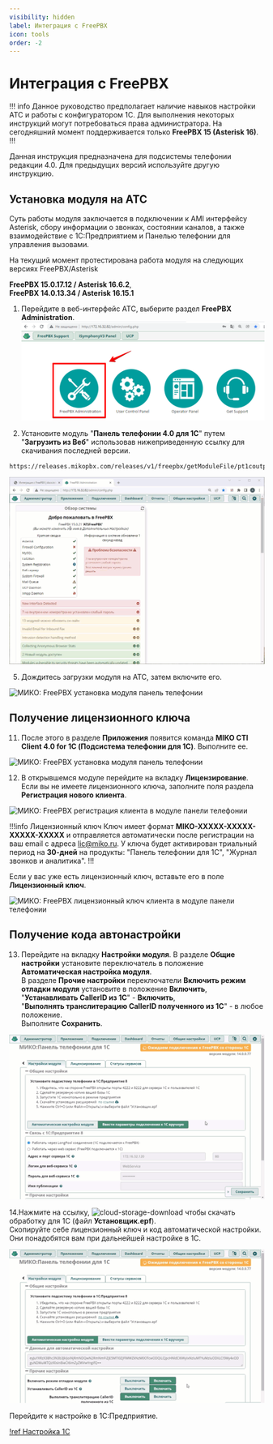 ```yaml
---
visibility: hidden
label: Интеграция с FreePBX
icon: tools
order: -2
---
```


# Интеграция с FreePBX

!!! info
Данное руководство предполагает наличие навыков настройки АТС и работы с конфигуратором 1С. 
Для выполнения некоторых инструкций могут потребоваться права администратора. 
На сегодняшний момент поддерживается только **FreePBX 15 (Asterisk 16)**.
!!!

Данная инструкция предназначена для подсистемы телефонии редакции 4.0. Для предыдущих версий используйте другую инструкцию.

## Установка модуля на АТС

Суть работы модуля заключается в подключении к AMI интерфейсу Asterisk, сбору информации о звонках, состоянии каналов, а также взаимодействие с 1С:Предприятием и Панелью телефонии для управления вызовами.

На текущий момент протестирована работа модуля на следующих версиях FreePBX/Asterisk

**FreePBX 15.0.17.12 / Asterisk 16.6.2**,  
**FreePBX 14.0.13.34 / Asterisk 16.15.1**

1. Перейдите в веб-интерфейс АТС, выберите раздел **FreePBX Administration**.
![](../assets/freepbx/freepbx_mod_0.png)

2. Установите модуль "**Панель телефонии 4.0 для 1С**" путем "**Загрузить из Веб**" использовав нижеприведенную ссылку для скачивания последней версии.  
```html
https://releases.mikopbx.com/releases/v1/freepbx/getModuleFile/pt1coutpanel/latest.tgz
```

<img class="miko-shadow"  
    src="/assets/freepbx/freepbx_mod_0.gif"
    alt="МИКО: FreePBX установка модуля панель телефонии"
/> 

5. Дождитесь загрузки модуля на АТС, затем включите его.

<img class="miko-shadow"  
    src="/assets/freepbx/freepbx_mod_1.gif"
    alt="МИКО: FreePBX установка модуля панель телефонии"
/> 

## Получение лицензионного ключа
11. После этого в разделе **Приложения** появится команда **MIKO CTI Client 4.0 for 1C (Подсистема телефонии для 1С)**. Выполните ее.

<img class="miko-shadow img-zoomable"  
    src="/assets/freepbx/freepbx_mod_10.png"
    data-original="/assets/freepbx/freepbx_mod_10.png"
    srcset="/assets/freepbx/freepbx_mod_10_prev.png 1x, /assets/freepbx/freepbx_mod_10.png 2x" 
    alt="МИКО: FreePBX установка модуля панель телефонии"
/> 

12. В открывшемcя модуле перейдите на вкладку **Лицензирование**.
Если вы не имеете лицензионного ключа, заполните поля раздела **Регистрация нового клиента**.  

<img class="miko-shadow img-zoomable"  
    src="/assets/freepbx/freepbx_mod_11.png"
    data-original="/assets/freepbx/freepbx_mod_11.png"
    srcset="/assets/freepbx/freepbx_mod_11_prev.png 1x, /assets/freepbx/freepbx_mod_11.png 2x" 
    alt="МИКО: FreePBX регистрация клиента в модуле панели телефонии"
/> 

!!!info Лицензионный ключ
Ключ имеет формат **MIKO-XXXXX-XXXXX-XXXXX-XXXXX** и отправляется автоматически после регистрации
на ваш email с адреса lic@miko.ru. У ключа будет активирован триальный период на **30-дней** на продукты: "Панель телефонии для 1С", "Журнал звонков и аналитика".
!!!

Если у вас уже есть лицензионный ключ, вставьте его в поле **Лицензионный ключ**.

<img class="miko-shadow img-zoomable"  
    src="/assets/freepbx/freepbx_mod_12.png"
    data-original="/assets/freepbx/freepbx_mod_12.png"
    srcset="/assets/freepbx/freepbx_mod_12_prev.png 1x, /assets/freepbx/freepbx_mod_12.png 2x" 
    alt="МИКО: FreePBX лицензионный ключ клиента в модуле панели телефонии"
/> 

## Получение кода автонастройки
13. Перейдите на вкладку **Настройки модуля**. В разделе **Общие настройки** установите переключатель в положение **Автоматическая настройка модуля**.  
В разделе **Прочие настройки** переключатели **Включить режим отладки модуля** установите в положение **Включить**, <br>
"**Устанавливать CallerID из 1С**" - **Включить**, <br>
"**Выполнять транслитерацию CallerID полученного из 1С**" - в любое положение. <br> 
Выполните **Сохранить**.

<img class="miko-shadow freezeframe"  
    src="/assets/freepbx/mod_f_6.gif"
    alt="МИКО: FreePBX настройка модуля панель телефонии"
/> 

14.Нажмите на ссылку, <img src="~/assets/cloud-storage-download.png" alt="cloud-storage-download"/>
чтобы скачать обработку для 1С (файл **Установщик.epf**). <br>
Скопируйте себе лицензионный ключ и код автоматической настройки. Они понадобятся вам при дальнейшей настройке в 1С.

<img class="miko-shadow freezeframe"  
    src="/assets/freepbx/mod_f_7.gif"
    alt="МИКО: FreePBX скачивание обработки и копирование кода автонастройки и ключа"
/> 

Перейдите к настройке в 1С:Предприятие.

[!ref Настройка 1С](/get-started/nastroyka_1c)
